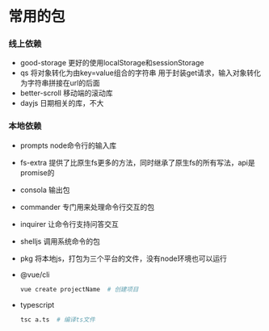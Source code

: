 # 常用的包

### 线上依赖
- good-storage
  更好的使用localStorage和sessionStorage
- qs
  将对象转化为由key=value组合的字符串
  用于封装get请求，输入对象转化为字符串拼接在url的后面
- better-scroll
  移动端的滚动库
- dayjs
  日期相关的库，不大

### 本地依赖
- prompts
  node命令行的输入库
- fs-extra
  提供了比原生fs更多的方法，同时继承了原生fs的所有写法，api是promise的
- consola
  输出包
- commander
  专门用来处理命令行交互的包
- inquirer
  让命令行支持问答交互
- shelljs
  调用系统命令的包
- pkg
  将本地js，打包为三个平台的文件，没有node环境也可以运行


- @vue/cli  
  ```bash
  vue create projectName  # 创建项目
  ```
- typescript
  ```bash
  tsc a.ts  # 编译ts文件
  ```